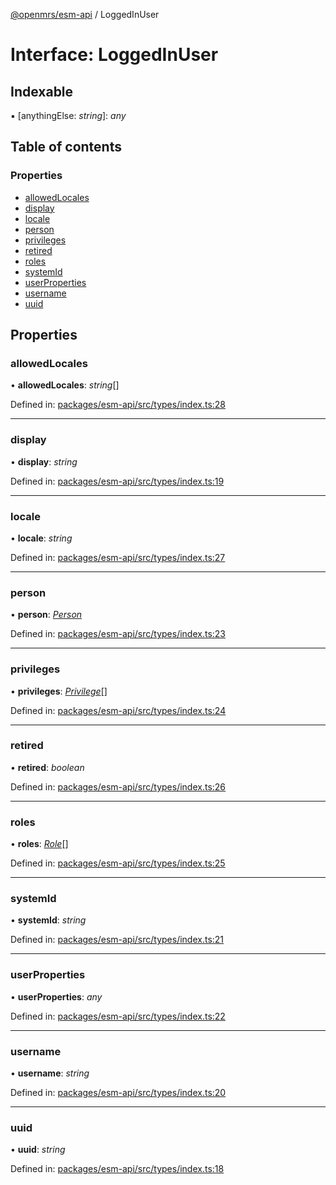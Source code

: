 [@openmrs/esm-api](../API.md) / LoggedInUser

# Interface: LoggedInUser

## Indexable

▪ [anythingElse: *string*]: *any*

## Table of contents

### Properties

- [allowedLocales](loggedinuser.md#allowedlocales)
- [display](loggedinuser.md#display)
- [locale](loggedinuser.md#locale)
- [person](loggedinuser.md#person)
- [privileges](loggedinuser.md#privileges)
- [retired](loggedinuser.md#retired)
- [roles](loggedinuser.md#roles)
- [systemId](loggedinuser.md#systemid)
- [userProperties](loggedinuser.md#userproperties)
- [username](loggedinuser.md#username)
- [uuid](loggedinuser.md#uuid)

## Properties

### allowedLocales

• **allowedLocales**: *string*[]

Defined in: [packages/esm-api/src/types/index.ts:28](https://github.com/openmrs/openmrs-esm-core/blob/master/packages/esm-api/src/types/index.ts#L28)

___

### display

• **display**: *string*

Defined in: [packages/esm-api/src/types/index.ts:19](https://github.com/openmrs/openmrs-esm-core/blob/master/packages/esm-api/src/types/index.ts#L19)

___

### locale

• **locale**: *string*

Defined in: [packages/esm-api/src/types/index.ts:27](https://github.com/openmrs/openmrs-esm-core/blob/master/packages/esm-api/src/types/index.ts#L27)

___

### person

• **person**: [*Person*](person.md)

Defined in: [packages/esm-api/src/types/index.ts:23](https://github.com/openmrs/openmrs-esm-core/blob/master/packages/esm-api/src/types/index.ts#L23)

___

### privileges

• **privileges**: [*Privilege*](privilege.md)[]

Defined in: [packages/esm-api/src/types/index.ts:24](https://github.com/openmrs/openmrs-esm-core/blob/master/packages/esm-api/src/types/index.ts#L24)

___

### retired

• **retired**: *boolean*

Defined in: [packages/esm-api/src/types/index.ts:26](https://github.com/openmrs/openmrs-esm-core/blob/master/packages/esm-api/src/types/index.ts#L26)

___

### roles

• **roles**: [*Role*](role.md)[]

Defined in: [packages/esm-api/src/types/index.ts:25](https://github.com/openmrs/openmrs-esm-core/blob/master/packages/esm-api/src/types/index.ts#L25)

___

### systemId

• **systemId**: *string*

Defined in: [packages/esm-api/src/types/index.ts:21](https://github.com/openmrs/openmrs-esm-core/blob/master/packages/esm-api/src/types/index.ts#L21)

___

### userProperties

• **userProperties**: *any*

Defined in: [packages/esm-api/src/types/index.ts:22](https://github.com/openmrs/openmrs-esm-core/blob/master/packages/esm-api/src/types/index.ts#L22)

___

### username

• **username**: *string*

Defined in: [packages/esm-api/src/types/index.ts:20](https://github.com/openmrs/openmrs-esm-core/blob/master/packages/esm-api/src/types/index.ts#L20)

___

### uuid

• **uuid**: *string*

Defined in: [packages/esm-api/src/types/index.ts:18](https://github.com/openmrs/openmrs-esm-core/blob/master/packages/esm-api/src/types/index.ts#L18)

